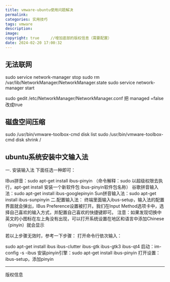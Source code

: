 ```yaml
---
title: vmware-ubuntu使用问题解决
permalink: 
categories: 实用技巧
tags: vmware
description: 
image: 
copyright: true     //增加底部的版权信息（需要配置）
date: 2024-02-20 17:00:32
---
```



## 无法联网
sudo service network-manager stop
sudo rm /var/lib/NetworkManager/NetworkManager.state
sudo service network-manager start

sudo gedit /etc/NetworkManager/NetworkManager.conf
把 managed =false改成true

## 磁盘空间压缩

sudo /usr/bin/vmware-toolbox-cmd disk list
sudo /usr/bin/vmware-toolbox-cmd disk shrink /


## ubuntu系统安装中文输入法
一. 安装输入法
下面任选一种即可：

IBus拼音：sudo apt-get install ibus-pinyin （命令解释：sudo 以超级权限去执行，apt-get install 安装一个新软件包 ibus-pinyin软件包名称）
谷歌拼音输入法：sudo apt-get install ibus-googlepinyin
Sun拼音输入法：sudo apt-get install ibus-sunpinyin
二.配置输入法：
终端里面输入ibus-setup，输入法的配置界面就会弹出，IBus Preference设置被打开。我们在Input Method选项卡中，选择自己喜欢的输入方式，并配置自己喜欢的快捷键即可。
注意：如果发现切换中英文的小图标在左上角没有出现，可以打开系统设置在地区和语言中添加Chinese（pinyin）就会显示


若以上步骤无效时，参考一下步骤：
打开命令行依次输入：

sudo apt-get install ibus ibus-clutter ibus-gtk ibus-gtk3 ibus-qt4
启动：im-config -s -ibus
安装pinyin引擎：sudo apt-get install ibus-pinyin
打开设置：ibus-setup，添加pinyin

<hr />
版权信息